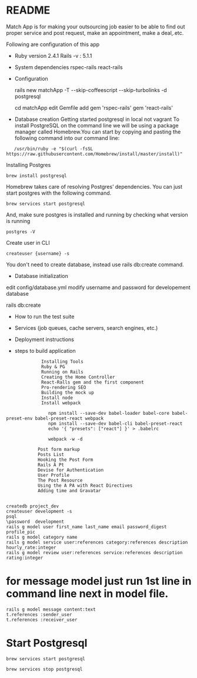 # README

Match App is for making your outsourcing job easier to be able to find out proper service and post request, make an appointment, make a deal,.etc.

Following are configuration of this app

* Ruby version
    2.4.1
    Rails -v : 5.1.1

* System dependencies
    rspec-rails
    react-rails

* Configuration

    rails new matchApp -T --skip-coffeescript --skip-turbolinks -d postgresql

    cd matchApp
    edit Gemfile
    add gem 'rspec-rails'
        gem 'react-rails'

* Database creation
    Getting started postgresql in local not vagrant
   To install PostgreSQL on the command line we will be using a package manager called Homebrew.You can start by copying and pasting the following command into our command line: 
```
   /usr/bin/ruby -e "$(curl -fsSL https://raw.githubusercontent.com/Homebrew/install/master/install)"
```

Installing Postgres
```
brew install postgresql
```
Homebrew takes care of resolving Postgres’ dependencies. You can just start postgres with the following command.
```
brew services start postgresql
```
And, make sure postgres is installed and running by checking what version is running
```
postgres -V
```
Create user in CLI
```
createuser {username} -s
```
You don't need to create database, instead use rails db:create command. 


* Database initialization

edit config/database.yml
modify username and password for developement database

rails db:create

* How to run the test suite

* Services (job queues, cache servers, search engines, etc.)

* Deployment instructions

* steps to build application

				Installing Tools
				Ruby & PG
				Running on Rails
				Creating the Home Controller
				React-Ralls gem and the first component
				Pro-rendering SEO
				Building the mock up
				Install node
				Install webpack
				
				
```apple js
				npm install --save-dev babel-loader babel-core babel-preset-env babel-preset-react webpack
				npm install --save-dev babel-cli babel-preset-react
				echo '{ "presets": ["react"] }' > .babelrc

                webpack -w -d
```
				Post form markup
				Posts List
				Hooking the Post Form
				Rails A Pt
				Devise for Authentication
				User Profile
				The Post Resource
				Using the A PA with React Directives
				Adding time and Gravatar

```

createdb project_dev
createuser development -s
psql
\password  development
rails g model user first_name last_name email password_digest profile_pic
rails g model category name
rails g model service user:references category:references description hourly_rate:integer
rails g model review user:references service:references description rating:integer

```
# for message model just run 1st line in command line next in model file.
```
rails g model message content:text
t.references :sender_user
t.references :receiver_user
```

# Start Postgresql
```
brew services start postgresql

brew services stop postgresql

```
